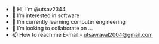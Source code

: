 - 👋 Hi, I’m @utsav2344
- 👀 I’m interested in software
- 🌱 I’m currently learning computer engineering
- 💞️ I’m looking to collaborate on ...
- 📫 How to reach me 
        E-mail:- utsavraval2004@gmail.com

<!---
utsav2344/utsav2344 is a ✨ special ✨ repository because its `README.md` (this file) appears on your GitHub profile.
You can click the Preview link to take a look at your changes.
--->
